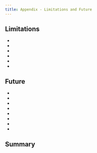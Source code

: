 ```yaml
---
title: Appendix - Limitations and Future
---
```


## Limitations

- 
- 
- 
- 
- 
- 



## Future

- 
- 
- 
- 
- 
- 
- 
- 


## Summary









